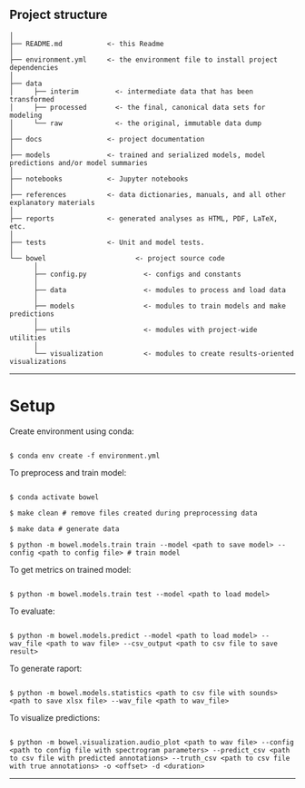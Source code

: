 Project structure
------------

    │
    ├── README.md           <- this Readme
    │
    ├── environment.yml     <- the environment file to install project dependencies
    │
    ├── data
    │     ├── interim         <- intermediate data that has been transformed
    │     ├── processed       <- the final, canonical data sets for modeling
    │     └── raw             <- the original, immutable data dump
    │
    ├── docs                <- project documentation
    │
    ├── models              <- trained and serialized models, model predictions and/or model summaries
    │
    ├── notebooks           <- Jupyter notebooks
    │
    ├── references          <- data dictionaries, manuals, and all other explanatory materials
    │
    ├── reports             <- generated analyses as HTML, PDF, LaTeX, etc.
    │
    ├── tests               <- Unit and model tests.
    │
    └── bowel                      <- project source code
          │
          ├── config.py              <- configs and constants
          │
          ├── data                   <- modules to process and load data
          │
          ├── models                 <- modules to train models and make predictions
          │
          ├── utils                  <- modules with project-wide utilities
          │
          └── visualization          <- modules to create results-oriented visualizations

--------

# Setup

Create environment using conda:

```

$ conda env create -f environment.yml

```

To preprocess and train model:

```

$ conda activate bowel

$ make clean # remove files created during preprocessing data

$ make data # generate data

$ python -m bowel.models.train train --model <path to save model> --config <path to config file> # train model

```

To get metrics on trained model:

```

$ python -m bowel.models.train test --model <path to load model>

```

To evaluate:

```

$ python -m bowel.models.predict --model <path to load model> --wav_file <path to wav file> --csv_output <path to csv file to save result>

```

To generate raport:

```

$ python -m bowel.models.statistics <path to csv file with sounds> <path to save xlsx file> --wav_file <path to wav_file>

```

To visualize predictions:

```

$ python -m bowel.visualization.audio_plot <path to wav file> --config <path to config file with spectrogram parameters> --predict_csv <path to csv file with predicted annotations> --truth_csv <path to csv file with true annotations> -o <offset> -d <duration>

```

---
